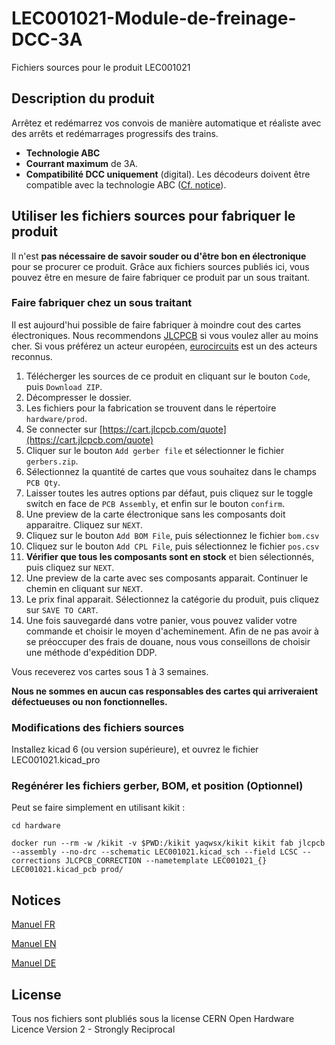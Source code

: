 # LEC001021-Module-de-freinage-DCC-3A
Fichiers sources pour le produit LEC001021

## Description du produit

Arrêtez et redémarrez vos convois de manière automatique et réaliste avec des arrêts et redémarrages progressifs des trains.
- **Technologie ABC**
- **Courrant maximum** de 3A.
- **Compatibilité DCC uniquement** (digital). Les décodeurs doivent être compatible avec la technologie ABC ([Cf. notice](docs/manual_fr.pdf)).

## Utiliser les fichiers sources pour fabriquer le produit

Il n'est **pas nécessaire de savoir souder ou d'être bon en électronique** pour se procurer ce produit. Grâce aux fichiers sources publiés ici, vous pouvez être en mesure de faire fabriquer ce produit par un sous traitant.

### Faire fabriquer chez un sous traitant

Il est aujourd'hui possible de faire fabriquer à moindre cout des cartes électroniques. Nous recommendons [JLCPCB](https://jlcpcb.com/) si vous voulez aller au moins cher. Si vous préférez un acteur européen, [eurocircuits](https://www.eurocircuits.com/) est un des acteurs reconnus.

1. Télécherger les sources de ce produit en cliquant sur le bouton `Code`, puis `Download ZIP`.
1. Décompresser le dossier.
1. Les fichiers pour la fabrication se trouvent dans le répertoire `hardware/prod`.
1. Se connecter sur [https://cart.jlcpcb.com/quote](https://cart.jlcpcb.com/quote)
1. Cliquer sur le bouton `Add gerber file` et sélectionner le fichier `gerbers.zip`.
1. Sélectionnez la quantité de cartes que vous souhaitez dans le champs `PCB Qty`.
1. Laisser toutes les autres options par défaut, puis cliquez sur le toggle switch en face de `PCB Assembly`, et enfin sur le bouton `confirm`.
1. Une preview de la carte électronique sans les composants doit apparaitre. Cliquez sur `NEXT`.
1. Cliquez sur le bouton `Add BOM File`, puis sélectionnez le fichier `bom.csv`
1. Cliquez sur le bouton `Add CPL File`, puis sélectionnez le fichier `pos.csv`
1. **Vérifier que tous les composants sont en stock** et bien sélectionnés, puis cliquez sur `NEXT`.
1. Une preview de la carte avec ses composants apparait. Continuer le chemin en cliquant sur `NEXT`.
1. Le prix final apparait. Sélectionnez la catégorie du produit, puis cliquez sur `SAVE TO CART`.
1. Une fois sauvegardé dans votre panier, vous pouvez valider votre commande et choisir le moyen d'acheminement. Afin de ne pas avoir à se préoccuper des frais de douane, nous vous conseillons de choisir une méthode d'expédition DDP.

Vous receverez vos cartes sous 1 à 3 semaines. 

**Nous ne sommes en aucun cas responsables des cartes qui arriveraient défectueuses ou non fonctionnelles.**

### Modifications des fichiers sources

Installez kicad 6 (ou version supérieure), et ouvrez le fichier LEC001021.kicad_pro

### Regénérer les fichiers gerber, BOM, et position (Optionnel)

Peut se faire simplement en utilisant kikit :

```
cd hardware

docker run --rm -w /kikit -v $PWD:/kikit yaqwsx/kikit kikit fab jlcpcb --assembly --no-drc --schematic LEC001021.kicad_sch --field LCSC --corrections JLCPCB_CORRECTION --nametemplate LEC001021_{} LEC001021.kicad_pcb prod/

```
## Notices
[Manuel FR](docs/manual_fr.pdf)

[Manuel EN](docs/manual_en.pdf)

[Manuel DE](docs/manual_de.pdf)
## License
Tous nos fichiers sont plubliés sous la license CERN Open Hardware Licence Version 2 - Strongly Reciprocal